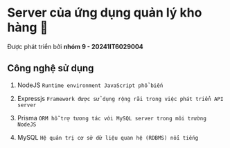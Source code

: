 # Server của ứng dụng quản lý kho hàng 👋

Được phát triển bởi **nhóm 9 - 20241IT6029004**

## Công nghệ sử dụng

1. NodeJS
  `Runtime environment JavaScript phổ biến`

2. Expressjs
  `Framework được sử dụng rộng rãi trong việc phát triển API server`

3. Prisma
  `ORM hỗ trợ tương tác với MySQL server trong môi trường NodeJS`

4. MySQL
  `Hệ quản trị cơ sở dữ liệu quan hệ (RDBMS) nổi tiếng`
